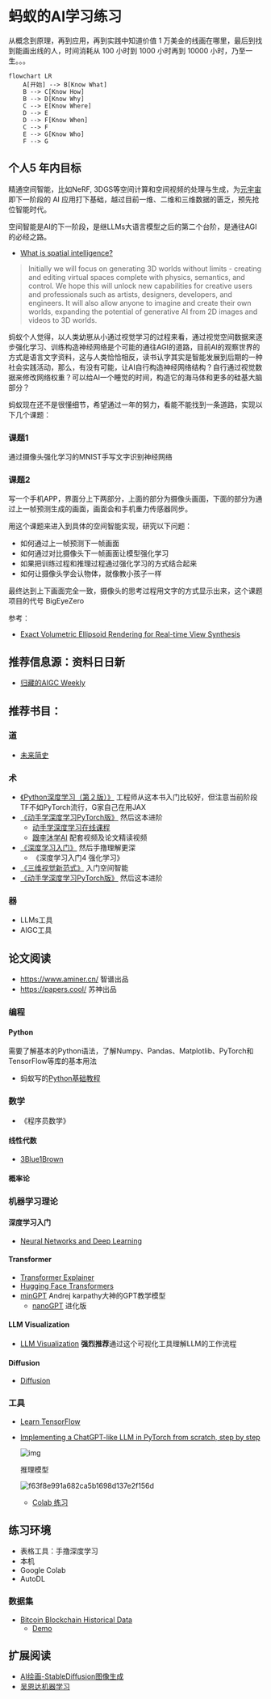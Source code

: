 # 蚂蚁的AI学习练习

从概念到原理，再到应用，再到实践中知道价值 1 万美金的线画在哪里，最后到找到能画出线的人，时间消耗从 100 小时到 1000 小时再到 10000 小时，乃至一生。。。

```mermaid
flowchart LR
    A[开始] --> B[Know What]
    B --> C[Know How]
    B --> D[Know Why]
    C --> E[Know Where]
    D --> E
    D --> F[Know When]
    C --> F
    E --> G[Know Who]
    F --> G
```

## 个人5 年内目标

精通空间智能，比如NeRF, 3DGS等空间计算和空间视频的处理与生成，为[元宇宙](https://github.com/twinsant/ethos)即下一阶段的 AI 应用打下基础，越过目前一维、二维和三维数据的匮乏，预先抢位智能时代。

空间智能是AI的下一阶段，是继LLMs大语言模型之后的第二个台阶，是通往AGI的必经之路。

* [What is spatial intelligence?](https://www.worldlabs.ai/about)

> Initially we will focus on generating 3D worlds without limits - creating and editing virtual spaces complete with physics, semantics, and control. We hope this will unlock new capabilities for creative users and professionals such as artists, designers, developers, and engineers. It will also allow anyone to imagine and create their own worlds, expanding the potential of generative AI from 2D images and videos to 3D worlds.

蚂蚁个人觉得，以人类幼崽从小通过视觉学习的过程来看，通过视觉空间数据来逐步强化学习、训练构造神经网络是个可能的通往AGI的道路，目前AI的观察世界的方式是语言文字资料，这与人类恰恰相反，读书认字其实是智能发展到后期的一种社会实践活动，那么，有没有可能，让AI自行构造神经网络结构？自行通过视觉数据来修改网络权重？可以给AI一个睡觉的时间，构造它的海马体和更多的硅基大脑部分？

蚂蚁现在还不是很懂细节，希望通过一年的努力，看能不能找到一条道路，实现以下几个课题：

### 课题1

通过摄像头强化学习的MNIST手写文字识别神经网络

### 课题2

写一个手机APP，界面分上下两部分，上面的部分为摄像头画面，下面的部分为通过上一帧预测生成的画面，画面会和手机重力传感器同步。

用这个课题来进入到具体的空间智能实现，研究以下问题：

* 如何通过上一帧预测下一帧画面
* 如何通过对比摄像头下一帧画面让模型强化学习
* 如果把训练过程和推理过程通过强化学习的方式结合起来
* 如何让摄像头学会认物体，就像教小孩子一样

最终达到上下画面完全一致，摄像头的思考过程用文字的方式显示出来，这个课题项目的代号 BigEyeZero

参考：

* [Exact Volumetric Ellipsoid Rendering for Real-time View Synthesis](https://github.com/half-potato/ever_training)

## 推荐信息源：资料日日新

* [归藏的AIGC Weekly](https://quail.ink/op7418)
## 推荐书目：

### 道

* [未来简史]()

### 术

* [《Python深度学习（第２版）》](https://book.douban.com/subject/36078304/) 工程师从这本书入门比较好，但注意当前阶段TF不如PyTorch流行，G家自己在用JAX
* [《动手学深度学习PyTorch版》](https://book.douban.com/subject/36142067/) 然后这本进阶
  - [动手学深度学习在线课程](https://courses.d2l.ai/zh-v2/)
  - [跟李沐学AI](https://space.bilibili.com/1567748478/channel/series) 配套视频及论文精读视频
* [《深度学习入门》](https://book.douban.com/subject/36303408/) 然后手撸理解更深
  - 《深度学习入门4 强化学习》
* [《三维视觉新范式》](https://book.douban.com/subject/37014639/) 入门空间智能
* [《动手学深度学习PyTorch版》](https://book.douban.com/subject/36142067/) 然后这本进阶

### 器

* LLMs工具
* AIGC工具

## 论文阅读

* https://www.aminer.cn/ 智谱出品
* https://papers.cool/ 苏神出品

### 编程

#### Python

需要了解基本的Python语法，了解Numpy、Pandas、Matplotlib、PyTorch和TensorFlow等库的基本用法

* 蚂蚁写的[Python基础教程](https://docs.twinsant.com/)

### 数学

* 《程序员数学》

#### 线性代数

* [3Blue1Brown](https://www.3blue1brown.com/)

#### 概率论

### 机器学习理论

#### 深度学习入门

* [Neural Networks and Deep Learning](http://neuralnetworksanddeeplearning.com/chap1.html)

#### Transformer

* [Transformer Explainer](https://poloclub.github.io/transformer-explainer/)
* [Hugging Face Transformers](https://huggingface.co/docs/transformers/en/index)
* [minGPT](https://github.com/karpathy/minGPT) Andrej karpathy大神的GPT教学模型
  - [nanoGPT](https://github.com/karpathy/nanoGPT) 进化版

#### LLM Visualization

* [LLM Visualization](https://bbycroft.net/llm) **强烈推荐**通过这个可视化工具理解LLM的工作流程

#### Diffusion

* [Diffusion](https://huggingface.co/docs/diffusers/en/index)

### 工具

* [Learn TensorFlow](https://www.tensorflow.org/learn)
* [Implementing a ChatGPT-like LLM in PyTorch from scratch, step by step](https://github.com/rasbt/LLMs-from-scratch/tree/main)

  ![img](https://camo.githubusercontent.com/a17472f25db0af2e7a72700cf3e994b48a61405931b54111ed4d62cbe0371216/68747470733a2f2f73656261737469616e72617363686b612e636f6d2f696d616765732f4c4c4d732d66726f6d2d736372617463682d696d616765732f6d656e74616c2d6d6f64656c2e6a7067)

  推理模型

  ![f63f8e991a682ca5b1698d137e2f156d](https://private-user-images.githubusercontent.com/299586/420660479-94bf413a-430d-4262-b2c6-67197e280743.jpg?jwt=eyJhbGciOiJIUzI1NiIsInR5cCI6IkpXVCJ9.eyJpc3MiOiJnaXRodWIuY29tIiwiYXVkIjoicmF3LmdpdGh1YnVzZXJjb250ZW50LmNvbSIsImtleSI6ImtleTUiLCJleHAiOjE3NDE1MTQ2NTIsIm5iZiI6MTc0MTUxNDM1MiwicGF0aCI6Ii8yOTk1ODYvNDIwNjYwNDc5LTk0YmY0MTNhLTQzMGQtNDI2Mi1iMmM2LTY3MTk3ZTI4MDc0My5qcGc_WC1BbXotQWxnb3JpdGhtPUFXUzQtSE1BQy1TSEEyNTYmWC1BbXotQ3JlZGVudGlhbD1BS0lBVkNPRFlMU0E1M1BRSzRaQSUyRjIwMjUwMzA5JTJGdXMtZWFzdC0xJTJGczMlMkZhd3M0X3JlcXVlc3QmWC1BbXotRGF0ZT0yMDI1MDMwOVQwOTU5MTJaJlgtQW16LUV4cGlyZXM9MzAwJlgtQW16LVNpZ25hdHVyZT03MGI3YTU4NWQxMDhkZDI5M2I3ODNjNTI0MDI2NjNiYWUwNjUwZGIzZTg1NDUyOGM0YzNkNDJlZTFjODg3Y2RkJlgtQW16LVNpZ25lZEhlYWRlcnM9aG9zdCJ9.S2K_g1a2Mhpzk0ZpJaa2fOu4xzspQDuTEjQ6Q6qpvPA)


  - [Colab 练习](https://drive.google.com/file/d/19am0lv1HHlIQYWI4swrVNCiudhoaexKn/view?usp=sharing)

## 练习环境

* 表格工具：手撸深度学习
* 本机
* Google Colab
* AutoDL

### 数据集

* [Bitcoin Blockchain Historical Data](https://www.kaggle.com/datasets/bigquery/bitcoin-blockchain)
  * [Demo](https://www.kaggle.com/code/atmanan/hacked-bitcoin-transactions-input-values-fees)

## 扩展阅读

* [AI绘画-StableDiffusion图像生成](https://cloud.tencent.com/developer/learning/camp/19)
* [吴恩达机器学习](https://study.163.com/course/courseMain.htm?courseId=1210076550)
